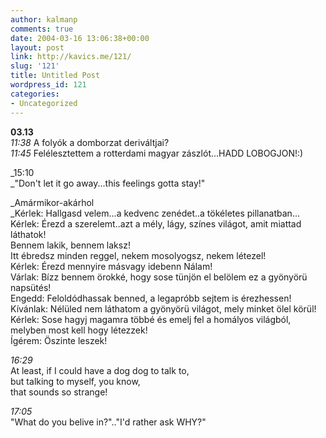 ```yaml
---
author: kalmanp
comments: true
date: 2004-03-16 13:06:38+00:00
layout: post
link: http://kavics.me/121/
slug: '121'
title: Untitled Post
wordpress_id: 121
categories:
- Uncategorized
---
```


**03.13**  
_11:38_ A folyók a domborzat deriváltjai?  
_11:45_ Felélesztettem a rotterdami magyar zászlót...HADD LOBOGJON!:)




_15:10  
_"Don't let it go away...this feelings gotta stay!"




_Amármikor-akárhol  
_Kérlek: Hallgasd velem...a kedvenc zenédet..a tökéletes pillanatban...  
Kérlek: Érezd a szerelemt..azt a mély, lágy, színes világot, amit miattad láthatok!  
Bennem lakik, bennem laksz!  
Itt ébredsz minden reggel, nekem mosolyogsz, nekem létezel!  
Kérlek: Érezd mennyire másvagy idebenn Nálam!  
Várlak: Bízz bennem örokké, hogy sose tünjön el belölem ez a gyönyörü napsütés!  
Engedd: Feloldódhassak benned, a legapróbb sejtem is érezhessen!  
Kívánlak: Nélüled nem láthatom a gyönyörü világot, mely minket ölel körül!  
Kérlek: Sose hagyj magamra többé és emelj fel a homályos világból, melyben most kell hogy létezzek!  
Ígérem: Öszinte leszek!




_16:29_  
At least, if I could have a dog dog to talk to,   
but talking to myself, you know,  
that sounds so strange!




_17:05_  
"What do you belive in?".."I'd rather ask WHY?"
